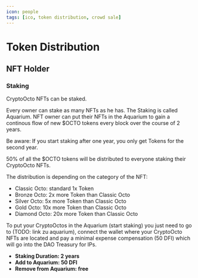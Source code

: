 ```yaml
---
icon: people
tags: [ico, token distribution, crowd sale]
---
```

# Token Distribution

## NFT Holder

### Staking
CryptoOcto NFTs can be staked.

Every owner can stake as many NFTs as he has. The Staking is called Aquarium. NFT owner can put their NFTs in the Aquarium to gain a continous flow of new $OCTO tokens every block over the course of 2 years.

Be aware: If you start staking after one year, you only get Tokens for the second year.

50% of all the $OCTO tokens will be distributed to everyone staking their CryptoOcto NFTs.

The distribution is depending on the category of the NFT:
- Classic Octo: standard 1x Token
- Bronze Octo: 2x more Token than Classic Octo
- Silver Octo: 5x more Token than Classic Octo
- Gold Octo: 10x more Token than Classic Octo
- Diamond Octo: 20x more Token than Classic Octo

To put your CryptoOctos in the Aquarium (start staking) you just need to go to (TODO: link zu aquarium), connect the wallet where your CryptoOcto NFTs are located and pay a minimal expense compensation (50 DFI) which will go into the DAO Treasury for IPs.

- **Staking Duration: 2 years**
- **Add to Aquarium: 50 DFI**
- **Remove from Aquarium: free**